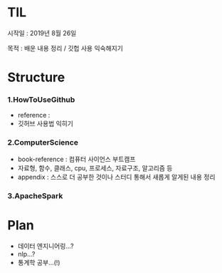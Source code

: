 # TIL

시작일 : 2019년 8월 26일

목적 : 배운 내용 정리 / 깃헙 사용 익숙해지기

# Structure

### 1.HowToUseGithub
- reference : 
- 깃허브 사용법 익히기 

### 2.ComputerScience
- book-reference : 컴퓨터 사이언스 부트캠프
- 자료형, 함수, 클래스, cpu, 프로세스, 자료구조, 알고리즘 등 
- appendix : 스스로 더 공부한 것이나 스터디 통해서 새롭게 알게된 내용 정리

### 3.ApacheSpark



# Plan
- 데이터 엔지니어링...?
- nlp...?
- 통계학 공부...(!)
